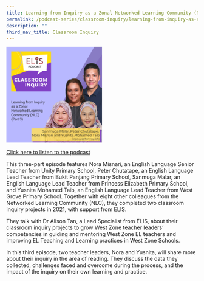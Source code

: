 ```yaml
---
title: Learning from Inquiry as a Zonal Networked Learning Community (NLC) (Part 3)
permalink: /podcast-series/classroom-inquiry/learning-from-inquiry-as-a-zonal-nlc-part3/
description: ""
third_nav_title: Classroom Inquiry
---
```

<img src="/images/podcast%20ci7.png" style="width:50%">

<a href="https://open.spotify.com/episode/74yEUrYNWnMs732WuUgPis?si=6N2IlJM3R5uPO-vPA0iEww">Click here to listen to the podcast</a>

This three-part episode features Nora Misnari, an English Language Senior Teacher from Unity Primary School, Peter Chutatape, an English Language Lead Teacher from Bukit Panjang Primary School, Sanmuga Malar, an English Language Lead Teacher from Princess Elizabeth Primary School, and Yusnita Mohamed Taib, an English Language Lead Teacher from West Grove Primary School. Together with eight other colleagues from the Networked Learning Community (NLC), they completed two classroom inquiry projects in 2021, with support from ELIS.&nbsp;

They talk with Dr Alison Tan, a Lead Specialist from ELIS, about their classroom inquiry projects to grow West Zone teacher leaders’ competencies in guiding and mentoring West Zone EL teachers and improving EL Teaching and Learning practices in West Zone Schools.
 
In this third episode, two teacher leaders, Nora and Yusnita, will share more about their inquiry in the area of reading. They discuss the data they collected, challenges faced and overcome during the process, and the impact of the inquiry on their own learning and practice.
